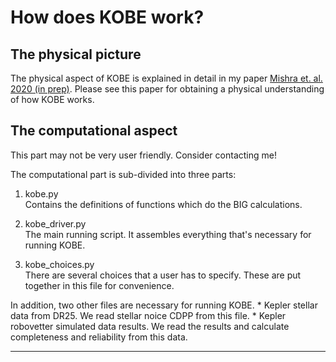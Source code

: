 # How does KOBE work?

## The physical picture
The physical aspect of KOBE is explained in detail in my paper [Mishra et. al. 2020 (in prep)](). Please see this paper for obtaining a physical understanding of how KOBE works.

## The computational aspect

This part may not be very user friendly. Consider contacting me!

The computational part is sub-divided into three parts:
1. kobe.py  
Contains the definitions of functions which do the BIG calculations.

2. kobe_driver.py  
The main running script. It assembles everything that's necessary for running KOBE.

3. kobe_choices.py  
There are several choices that a user has to specify. These are put together in this file for convenience. 

In addition, two other files are necessary for running KOBE. 
    * Kepler stellar data from DR25. We read stellar noice CDPP from this file.
    * Kepler robovetter simulated data results. We read the results and calculate completeness and reliability from this data.
    
***
